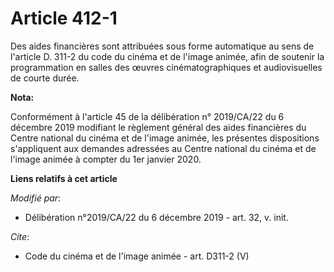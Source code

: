 # Article 412-1

Des aides financières sont attribuées sous forme automatique au sens de l'article D. 311-2 du code du cinéma et de l'image
animée, afin de soutenir la programmation en salles des œuvres cinématographiques et audiovisuelles de courte durée.

**Nota:**

Conformément à l'article 45 de la délibération n° 2019/CA/22 du 6 décembre 2019 modifiant le règlement général des aides
financières du Centre national du cinéma et de l'image animée, les présentes dispositions s'appliquent aux demandes adressées
au Centre national du cinéma et de l'image animée à compter du 1er janvier 2020.

**Liens relatifs à cet article**

_Modifié par_:

  - Délibération n°2019/CA/22 du 6 décembre 2019 - art. 32, v. init.

_Cite_:

  - Code du cinéma et de l'image animée - art. D311-2 (V)
